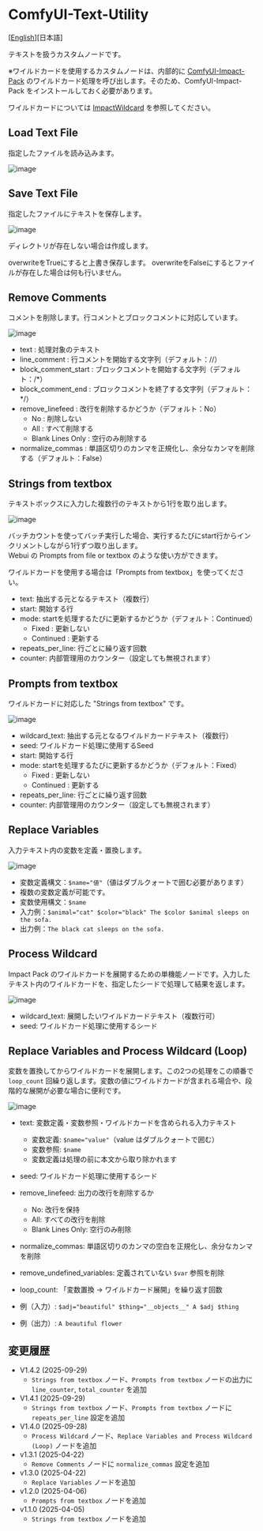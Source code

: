 # ComfyUI-Text-Utility

[<a href="README.md">English</a>][日本語]

テキストを扱うカスタムノードです。

※ワイルドカードを使用するカスタムノードは、内部的に [ComfyUI-Impact-Pack](https://github.com/ltdrdata/ComfyUI-Impact-Pack) のワイルドカード処理を呼び出します。そのため、ComfyUI-Impact-Pack をインストールしておく必要があります。

ワイルドカードについては [ImpactWildcard](https://github.com/ltdrdata/ComfyUI-extension-tutorials/blob/Main/ComfyUI-Impact-Pack/tutorial/ImpactWildcard.md) を参照してください。

## Load Text File

指定したファイルを読み込みます。

![image](https://github.com/user-attachments/assets/4add098e-c33f-4657-9d15-e7f0955138d9)

## Save Text File

指定したファイルにテキストを保存します。

![image](https://github.com/user-attachments/assets/c0a838ef-8b87-4ecb-a0f9-be2a8dcbc99b)

ディレクトリが存在しない場合は作成します。

overwriteをTrueにすると上書き保存します。
overwriteをFalseにするとファイルが存在した場合は何も行いません。

## Remove Comments

コメントを削除します。行コメントとブロックコメントに対応しています。

![image](https://github.com/user-attachments/assets/01198159-ecbf-4641-9b05-b36190c531ba)

- text : 処理対象のテキスト
- line_comment : 行コメントを開始する文字列（デフォルト：//）
- block_comment_start : ブロックコメントを開始する文字列（デフォルト：/*）
- block_comment_end : ブロックコメントを終了する文字列（デフォルト：*/）
- remove_linefeed : 改行を削除するかどうか（デフォルト：No）
  - No : 削除しない
  - All : すべて削除する
  - Blank Lines Only : 空行のみ削除する
- normalize_commas : 単語区切りのカンマを正規化し、余分なカンマを削除する（デフォルト：False）

## Strings from textbox

テキストボックスに入力した複数行のテキストから1行を取り出します。

![image](https://github.com/user-attachments/assets/e766c32d-afa0-4c2a-9a03-bd8c3fe0dbb1)

バッチカウントを使ってバッチ実行した場合、実行するたびにstart行からインクリメントしながら1行ずつ取り出します。  
Webui の Prompts from file or textbox のような使い方ができます。

ワイルドカードを使用する場合は「Prompts from textbox」を使ってください。

- text: 抽出する元となるテキスト（複数行）
- start: 開始する行
- mode: startを処理するたびに更新するかどうか（デフォルト：Continued）
  - Fixed : 更新しない
  - Continued : 更新する
- repeats_per_line: 行ごとに繰り返す回数
- counter: 内部管理用のカウンター（設定しても無視されます）

## Prompts from textbox

ワイルドカードに対応した "Strings from textbox" です。

![image](https://github.com/user-attachments/assets/44d6937a-3d9f-4153-b3ea-dc5435cada69)

- wildcard_text: 抽出する元となるワイルドカードテキスト（複数行）
- seed: ワイルドカード処理に使用するSeed
- start: 開始する行
- mode: startを処理するたびに更新するかどうか（デフォルト：Fixed）
  - Fixed : 更新しない
  - Continued : 更新する
- repeats_per_line: 行ごとに繰り返す回数
- counter: 内部管理用のカウンター（設定しても無視されます）

## Replace Variables

入力テキスト内の変数を定義・置換します。

![image](https://github.com/user-attachments/assets/87debebe-baac-46f7-ae8b-de2bc3124f3e)

- 変数定義構文：`$name="値"`（値はダブルクォートで囲む必要があります）
- 複数の変数定義が可能です。
- 変数使用構文：`$name`
- 入力例：`$animal="cat" $color="black" The $color $animal sleeps on the sofa.`
- 出力例：`The black cat sleeps on the sofa.`


## Process Wildcard

Impact Pack のワイルドカードを展開するための単機能ノードです。入力したテキスト内のワイルドカードを、指定したシードで処理して結果を返します。

![image](https://github.com/user-attachments/assets/8443325d-b228-4a39-a8c6-55c23c6910ed)

- wildcard_text: 展開したいワイルドカードテキスト（複数行可）
- seed: ワイルドカード処理に使用するシード

## Replace Variables and Process Wildcard (Loop)

変数を置換してからワイルドカードを展開します。この2つの処理をこの順番で `loop_count` 回繰り返します。変数の値にワイルドカードが含まれる場合や、段階的な展開が必要な場合に便利です。

![image](https://github.com/user-attachments/assets/77c83b87-d2b6-4c4b-91cb-199fce2cec52)

- text: 変数定義・変数参照・ワイルドカードを含められる入力テキスト
  - 変数定義: `$name="value"`（value はダブルクォートで囲む）
  - 変数参照: `$name`
  - 変数定義は処理の前に本文から取り除かれます
- seed: ワイルドカード処理に使用するシード
- remove_linefeed: 出力の改行を削除するか
  - No: 改行を保持
  - All: すべての改行を削除
  - Blank Lines Only: 空行のみ削除
- normalize_commas: 単語区切りのカンマの空白を正規化し、余分なカンマを削除
- remove_undefined_variables: 定義されていない `$var` 参照を削除
- loop_count: 「変数置換 → ワイルドカード展開」を繰り返す回数

- 例（入力）: `$adj="beautiful" $thing="__objects__" A $adj $thing`
- 例（出力）: `A beautiful flower`

## 変更履歴

- V1.4.2 (2025-09-29)
  - `Strings from textbox` ノード、`Prompts from textbox` ノードの出力に `line_counter`, `total_counter` を追加
- V1.4.1 (2025-09-29)
  - `Strings from textbox` ノード、`Prompts from textbox` ノードに `repeats_per_line` 設定を追加
- V1.4.0 (2025-09-28)
  - `Process Wildcard` ノード、`Replace Variables and Process Wildcard (Loop)` ノードを追加
- v1.3.1 (2025-04-22)
  - `Remove Comments` ノードに `normalize_commas` 設定を追加
- v1.3.0 (2025-04-22)
  - `Replace Variables` ノードを追加
- v1.2.0 (2025-04-06)
  - `Prompts from textbox` ノードを追加
- v1.1.0 (2025-04-05)
  - `Strings from textbox` ノードを追加
